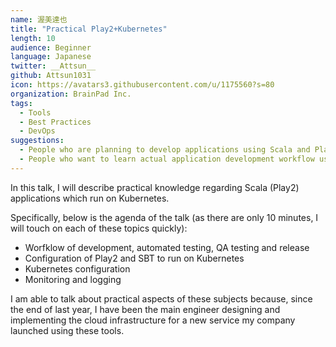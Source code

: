 ```yaml
---
name: 渥美達也
title: "Practical Play2+Kubernetes"
length: 10
audience: Beginner
language: Japanese
twitter: __Attsun__
github: Attsun1031
icon: https://avatars3.githubusercontent.com/u/1175560?s=80
organization: BrainPad Inc.
tags:
  - Tools
  - Best Practices
  - DevOps
suggestions:
  - People who are planning to develop applications using Scala and Play2 on Kubernetes
  - People who want to learn actual application development workflow using Kubernetes
---
```

In this talk, I will describe practical knowledge regarding Scala (Play2) applications which run on Kubernetes.

Specifically, below is the agenda of the talk (as there are only 10 minutes, I will touch on each of these topics quickly): 
  - Worfklow of development, automated testing, QA testing and release
  - Configuration of Play2 and SBT to run on Kubernetes
  - Kubernetes configuration
  - Monitoring and logging

I am able to talk about practical aspects of these subjects because, since the end of last year, I have been the main engineer designing and implementing the cloud infrastructure for a new service my company launched using these tools.
